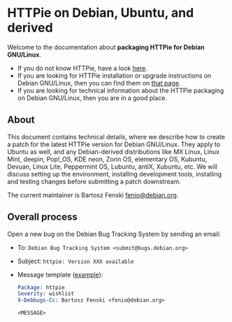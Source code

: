 # HTTPie on Debian, Ubuntu, and derived

Welcome to the documentation about **packaging HTTPie for Debian GNU/Linux**.

- If you do not know HTTPie, have a look [here](https://httpie.io/cli).
- If you are looking for HTTPie installation or upgrade instructions on Debian GNU/Linux, then you can find them on [that page](https://httpie.io/docs#debian-and-ubuntu).
- If you are looking for technical information about the HTTPie packaging on Debian GNU/Linux, then you are in a good place.

## About

This document contains technical details, where we describe how to create a patch for the latest HTTPie version for Debian GNU/Linux. They apply to Ubuntu as well, and any Debian-derived distributions like MX Linux, Linux Mint, deepin, Pop!_OS, KDE neon, Zorin OS, elementary OS, Kubuntu, Devuan, Linux Lite, Peppermint OS, Lubuntu, antiX, Xubuntu, etc.
We will discuss setting up the environment, installing development tools, installing and testing changes before submitting a patch downstream.

The current maintainer is Bartosz Fenski <fenio@debian.org>.

## Overall process

Open a new bug on the Debian Bug Tracking System by sending an email:

- To: `Debian Bug Tracking System <submit@bugs.debian.org>`
- Subject: `httpie: Version XXX available`
- Message template ([example](https://bugs.debian.org/cgi-bin/bugreport.cgi?bug=993937)):

  ```email
  Package: httpie
  Severity: wishlist
  X-Debbugs-Cc: Bartosz Fenski <fenio@debian.org>

  <MESSAGE>
  ```
